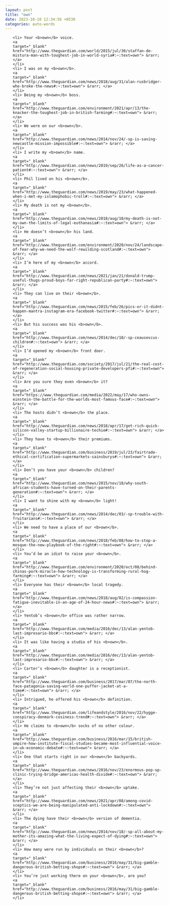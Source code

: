 ```yaml
---
layout: post
title: "own"
date: 2023-10-10 12:34:56 +0530
categories: auto-words
---
```

<ol>

    <li> Your <b>own</b> voice.
    <a 
    target="_blank" 
    href="http://www.theguardian.com/world/2015/jul/30/staffan-de-mistura-man-with-toughest-job-in-world-syria#:~:text=own"> &rarr; </a>
    </li>
    <li> I was on my <b>own</b>.
    <a 
    target="_blank" 
    href="http://www.theguardian.com/news/2018/aug/31/alan-rusbridger-who-broke-the-news#:~:text=own"> &rarr; </a>
    </li>
    <li> Being my <b>own</b> boss.
    <a 
    target="_blank" 
    href="http://www.theguardian.com/environment/2021/apr/13/the-knacker-the-toughest-job-in-british-farming#:~:text=own"> &rarr; </a>
    </li>
    <li> We were on our <b>own</b>.
    <a 
    target="_blank" 
    href="http://www.theguardian.com/news/2014/nov/24/-sp-is-saving-newcastle-mission-impossible#:~:text=own"> &rarr; </a>
    </li>
    <li> I write my <b>own</b> name.
    <a 
    target="_blank" 
    href="http://www.theguardian.com/news/2019/sep/26/life-as-a-cancer-patient#:~:text=own"> &rarr; </a>
    </li>
    <li> Phil lived on his <b>own</b>.
    <a 
    target="_blank" 
    href="http://www.theguardian.com/news/2019/may/23/what-happened-when-i-met-my-islamophobic-troll#:~:text=own"> &rarr; </a>
    </li>
    <li> My death is not my <b>own</b>.
    <a 
    target="_blank" 
    href="http://www.theguardian.com/news/2018/aug/10/my-death-is-not-my-own-the-limits-of-legal-euthanasia#:~:text=own"> &rarr; </a>
    </li>
    <li> He doesn’t <b>own</b> his land.
    <a 
    target="_blank" 
    href="http://www.theguardian.com/environment/2020/nov/24/landscape-of-fear-why-we-need-the-wolf-rewilding-scotland#:~:text=own"> &rarr; </a>
    </li>
    <li> I’m here of my <b>own</b> accord.
    <a 
    target="_blank" 
    href="http://www.theguardian.com/news/2021/jan/21/donald-trump-useful-thugs-proud-boys-far-right-republican-party#:~:text=own"> &rarr; </a>
    </li>
    <li> They can live on their <b>own</b>.
    <a 
    target="_blank" 
    href="http://www.theguardian.com/news/2015/feb/26/pics-or-it-didnt-happen-mantra-instagram-era-facebook-twitter#:~:text=own"> &rarr; </a>
    </li>
    <li> But his success was his <b>own</b>.
    <a 
    target="_blank" 
    href="http://www.theguardian.com/news/2014/dec/10/-sp-ceausescus-children#:~:text=own"> &rarr; </a>
    </li>
    <li> I’d opened my <b>own</b> front door.
    <a 
    target="_blank" 
    href="http://www.theguardian.com/society/2017/jul/21/the-real-cost-of-regeneration-social-housing-private-developers-pfi#:~:text=own"> &rarr; </a>
    </li>
    <li> Are you sure they even <b>own</b> it?
    <a 
    target="_blank" 
    href="https://www.theguardian.com/media/2022/may/17/who-owns-einstein-the-battle-for-the-worlds-most-famous-face#:~:text=own"> &rarr; </a>
    </li>
    <li> The hosts didn’t <b>own</b> the place.
    <a 
    target="_blank" 
    href="http://www.theguardian.com/news/2018/apr/17/get-rich-quick-silicon-valley-startup-billionaire-techie#:~:text=own"> &rarr; </a>
    </li>
    <li> They have to <b>own</b> their premiums.
    <a 
    target="_blank" 
    href="http://www.theguardian.com/business/2019/jul/23/fairtrade-ethical-certification-supermarkets-sainsburys#:~:text=own"> &rarr; </a>
    </li>
    <li> Don’t you have your <b>own</b> children?
    <a 
    target="_blank" 
    href="http://www.theguardian.com/news/2015/nov/18/why-south-african-students-have-turned-on-their-parents-generation#:~:text=own"> &rarr; </a>
    </li>
    <li> I want to shine with my <b>own</b> light!
    <a 
    target="_blank" 
    href="http://www.theguardian.com/news/2014/dec/03/-sp-trouble-with-fruitarians#:~:text=own"> &rarr; </a>
    </li>
    <li> We need to have a place of our <b>own</b>.
    <a 
    target="_blank" 
    href="http://www.theguardian.com/news/2018/feb/08/how-to-stop-a-mosque-the-new-playbook-of-the-right#:~:text=own"> &rarr; </a>
    </li>
    <li> You’d be an idiot to raise your <b>own</b>.
    <a 
    target="_blank" 
    href="http://www.theguardian.com/environment/2020/oct/08/behind-chinas-pork-miracle-how-technology-is-transforming-rural-hog-farming#:~:text=own"> &rarr; </a>
    </li>
    <li> Everyone has their <b>own</b> local tragedy.
    <a 
    target="_blank" 
    href="http://www.theguardian.com/news/2018/aug/02/is-compassion-fatigue-inevitable-in-an-age-of-24-hour-news#:~:text=own"> &rarr; </a>
    </li>
    <li> Yentob’s <b>own</b> office was rather narrow.
    <a 
    target="_blank" 
    href="http://www.theguardian.com/media/2016/dec/13/alan-yentob-last-impresario-bbc#:~:text=own"> &rarr; </a>
    </li>
    <li> It was like having a studio of his <b>own</b>.
    <a 
    target="_blank" 
    href="http://www.theguardian.com/media/2016/dec/13/alan-yentob-last-impresario-bbc#:~:text=own"> &rarr; </a>
    </li>
    <li> Carter’s <b>own</b> daughter is a receptionist.
    <a 
    target="_blank" 
    href="http://www.theguardian.com/business/2017/mar/07/the-north-face-patagonia-saving-world-one-puffer-jacket-at-a-time#:~:text=own"> &rarr; </a>
    </li>
    <li> Intrigued, he offered his <b>own</b> definition.
    <a 
    target="_blank" 
    href="http://www.theguardian.com/lifeandstyle/2016/nov/22/hygge-conspiracy-denmark-cosiness-trend#:~:text=own"> &rarr; </a>
    </li>
    <li> He claims to <b>own</b> socks of no other colour.
    <a 
    target="_blank" 
    href="http://www.theguardian.com/business/2016/mar/15/british-umpire-how-institute-fiscal-studies-became-most-influential-voice-in-uk-economic-debate#:~:text=own"> &rarr; </a>
    </li>
    <li> One that starts right in our <b>own</b> backyards.
    <a 
    target="_blank" 
    href="http://www.theguardian.com/news/2016/nov/23/enormous-pop-up-clinic-trying-bridge-americas-health-divide#:~:text=own"> &rarr; </a>
    </li>
    <li> They’re not just affecting their <b>own</b> uptake.
    <a 
    target="_blank" 
    href="http://www.theguardian.com/news/2021/apr/08/among-covid-sceptics-we-are-being-manipulated-anti-lockdown#:~:text=own"> &rarr; </a>
    </li>
    <li> The dying have their <b>own</b> version of dementia.
    <a 
    target="_blank" 
    href="http://www.theguardian.com/news/2014/nov/18/-sp-all-about-my-mother-its-amazing-what-the-living-expect-of-dying#:~:text=own"> &rarr; </a>
    </li>
    <li> How many were run by individuals on their <b>own</b>?
    <a 
    target="_blank" 
    href="http://www.theguardian.com/business/2016/may/31/big-gamble-dangerous-british-betting-shops#:~:text=own"> &rarr; </a>
    </li>
    <li> You’re just working there on your <b>own</b>, are you?
    <a 
    target="_blank" 
    href="http://www.theguardian.com/business/2016/may/31/big-gamble-dangerous-british-betting-shops#:~:text=own"> &rarr; </a>
    </li>